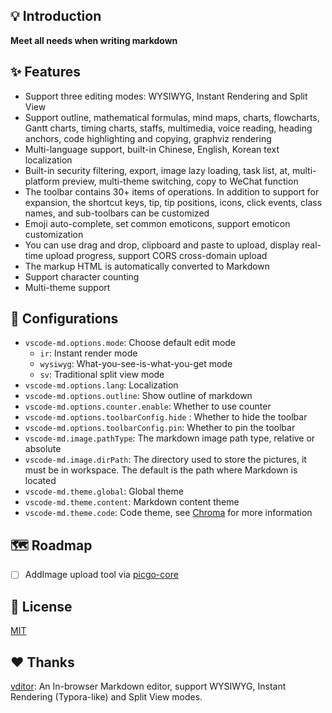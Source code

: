 ## 💡 Introduction

**Meet all needs when writing markdown**

## ✨ Features

- Support three editing modes: WYSIWYG, Instant Rendering and Split View
- Support outline, mathematical formulas, mind maps, charts, flowcharts, Gantt charts, timing charts, staffs, multimedia, voice reading, heading anchors, code highlighting and copying, graphviz rendering
- Multi-language support, built-in Chinese, English, Korean text localization
- Built-in security filtering, export, image lazy loading, task list, at, multi-platform preview, multi-theme switching, copy to WeChat function
- The toolbar contains 30+ items of operations. In addition to support for expansion, the shortcut keys, tip, tip positions, icons, click events, class names, and sub-toolbars can be customized
- Emoji auto-complete, set common emoticons, support emoticon customization
- You can use drag and drop, clipboard and paste to upload, display real-time upload progress, support CORS cross-domain upload
- The markup HTML is automatically converted to Markdown
- Support character counting
- Multi-theme support

## 🔧 Configurations

- `vscode-md.options.mode`: Choose default edit mode
  - `ir`: Instant render mode
  - `wysiwyg`: What-you-see-is-what-you-get mode
  - `sv`: Traditional split view mode
- `vscode-md.options.lang`: Localization
- `vscode-md.options.outline`: Show outline of markdown
- `vscode-md.options.counter.enable`: Whether to use counter
- `vscode-md.options.toolbarConfig.hide` : Whether to hide the toolbar
- `vscode-md.options.toolbarConfig.pin`: Whether to pin the toolbar
- `vscode-md.image.pathType`: The markdown image path type, relative or absolute
- `vscode-md.image.dirPath`: The directory used to store the pictures, it must be in workspace. The default is the path where Markdown is located
- `vscode-md.theme.global`: Global theme
- `vscode-md.theme.content`: Markdown content theme
- `vscode-md.theme.code`: Code theme, see [Chroma](https://xyproto.github.io/splash/docs/all.html) for more information

## 🗺 Roadmap

- [ ] AddImage upload tool via [picgo-core](https://github.com/PicGo/PicGo-Core)

## 📄 License

[MIT](https://opensource.org/licenses/MIT)

## ❤️ Thanks

[vditor](https://vditor.b3log.org/): An In-browser Markdown editor, support WYSIWYG, Instant Rendering (Typora-like) and Split View modes.
